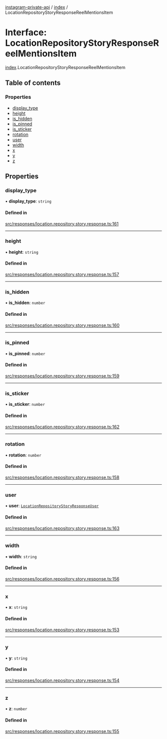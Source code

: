 [instagram-private-api](../../README.md) / [index](../../modules/index.md) / LocationRepositoryStoryResponseReelMentionsItem

# Interface: LocationRepositoryStoryResponseReelMentionsItem

[index](../../modules/index.md).LocationRepositoryStoryResponseReelMentionsItem

## Table of contents

### Properties

- [display\_type](LocationRepositoryStoryResponseReelMentionsItem.md#display_type)
- [height](LocationRepositoryStoryResponseReelMentionsItem.md#height)
- [is\_hidden](LocationRepositoryStoryResponseReelMentionsItem.md#is_hidden)
- [is\_pinned](LocationRepositoryStoryResponseReelMentionsItem.md#is_pinned)
- [is\_sticker](LocationRepositoryStoryResponseReelMentionsItem.md#is_sticker)
- [rotation](LocationRepositoryStoryResponseReelMentionsItem.md#rotation)
- [user](LocationRepositoryStoryResponseReelMentionsItem.md#user)
- [width](LocationRepositoryStoryResponseReelMentionsItem.md#width)
- [x](LocationRepositoryStoryResponseReelMentionsItem.md#x)
- [y](LocationRepositoryStoryResponseReelMentionsItem.md#y)
- [z](LocationRepositoryStoryResponseReelMentionsItem.md#z)

## Properties

### display\_type

• **display\_type**: `string`

#### Defined in

[src/responses/location.repository.story.response.ts:161](https://github.com/Nerixyz/instagram-private-api/blob/0e0721c/src/responses/location.repository.story.response.ts#L161)

___

### height

• **height**: `string`

#### Defined in

[src/responses/location.repository.story.response.ts:157](https://github.com/Nerixyz/instagram-private-api/blob/0e0721c/src/responses/location.repository.story.response.ts#L157)

___

### is\_hidden

• **is\_hidden**: `number`

#### Defined in

[src/responses/location.repository.story.response.ts:160](https://github.com/Nerixyz/instagram-private-api/blob/0e0721c/src/responses/location.repository.story.response.ts#L160)

___

### is\_pinned

• **is\_pinned**: `number`

#### Defined in

[src/responses/location.repository.story.response.ts:159](https://github.com/Nerixyz/instagram-private-api/blob/0e0721c/src/responses/location.repository.story.response.ts#L159)

___

### is\_sticker

• **is\_sticker**: `number`

#### Defined in

[src/responses/location.repository.story.response.ts:162](https://github.com/Nerixyz/instagram-private-api/blob/0e0721c/src/responses/location.repository.story.response.ts#L162)

___

### rotation

• **rotation**: `number`

#### Defined in

[src/responses/location.repository.story.response.ts:158](https://github.com/Nerixyz/instagram-private-api/blob/0e0721c/src/responses/location.repository.story.response.ts#L158)

___

### user

• **user**: [`LocationRepositoryStoryResponseUser`](LocationRepositoryStoryResponseUser.md)

#### Defined in

[src/responses/location.repository.story.response.ts:163](https://github.com/Nerixyz/instagram-private-api/blob/0e0721c/src/responses/location.repository.story.response.ts#L163)

___

### width

• **width**: `string`

#### Defined in

[src/responses/location.repository.story.response.ts:156](https://github.com/Nerixyz/instagram-private-api/blob/0e0721c/src/responses/location.repository.story.response.ts#L156)

___

### x

• **x**: `string`

#### Defined in

[src/responses/location.repository.story.response.ts:153](https://github.com/Nerixyz/instagram-private-api/blob/0e0721c/src/responses/location.repository.story.response.ts#L153)

___

### y

• **y**: `string`

#### Defined in

[src/responses/location.repository.story.response.ts:154](https://github.com/Nerixyz/instagram-private-api/blob/0e0721c/src/responses/location.repository.story.response.ts#L154)

___

### z

• **z**: `number`

#### Defined in

[src/responses/location.repository.story.response.ts:155](https://github.com/Nerixyz/instagram-private-api/blob/0e0721c/src/responses/location.repository.story.response.ts#L155)
